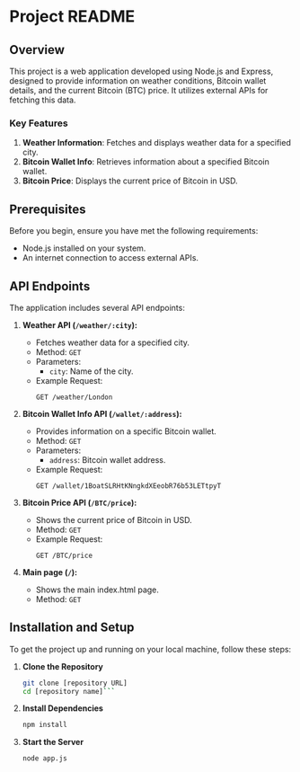 # Project README

## Overview

This project is a web application developed using Node.js and Express, designed to provide information on weather conditions, Bitcoin wallet details, and the current Bitcoin (BTC) price. It utilizes external APIs for fetching this data.

### Key Features
1. **Weather Information**: Fetches and displays weather data for a specified city.
2. **Bitcoin Wallet Info**: Retrieves information about a specified Bitcoin wallet.
3. **Bitcoin Price**: Displays the current price of Bitcoin in USD.

## Prerequisites

Before you begin, ensure you have met the following requirements:
- Node.js installed on your system.
- An internet connection to access external APIs.

## API Endpoints

The application includes several API endpoints:

1. **Weather API (`/weather/:city`):**
   - Fetches weather data for a specified city.
   - Method: `GET`
   - Parameters:
     - `city`: Name of the city.
   - Example Request: 
     ```http
     GET /weather/London
     ```

2. **Bitcoin Wallet Info API (`/wallet/:address`):**
   - Provides information on a specific Bitcoin wallet.
   - Method: `GET`
   - Parameters:
     - `address`: Bitcoin wallet address.
   - Example Request:
     ```http
     GET /wallet/1BoatSLRHtKNngkdXEeobR76b53LETtpyT
     ```

3. **Bitcoin Price API (`/BTC/price`):**
   - Shows the current price of Bitcoin in USD.
   - Method: `GET`
   - Example Request:
     ```http
     GET /BTC/price
     ```
3. **Main page (`/`):**
   - Shows the main index.html page.
   - Method: `GET`

## Installation and Setup

To get the project up and running on your local machine, follow these steps:

1. **Clone the Repository**
   ```sh
   git clone [repository URL]
   cd [repository name]```
2. **Install Dependencies**
   ```sh
   npm install
   ```
3. **Start the Server**
   ```sh
   node app.js
   ```
